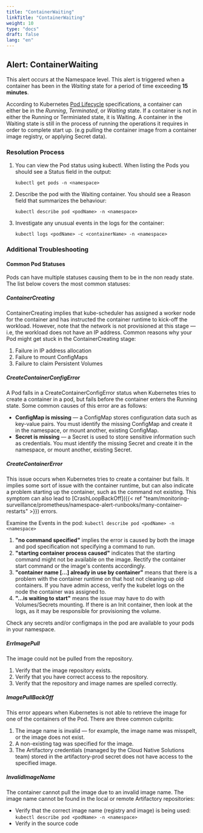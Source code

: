 ```yaml
---
title: "ContainerWaiting"
linkTitle: "ContainerWaiting"
weight: 10
type: "docs"
draft: false
lang: "en"
---
```


## Alert: ContainerWaiting

This alert occurs at the Namespace level. This alert is triggered when a container has been in the _Waiting_ state for a period of time exceeding **15 minutes**.

According to Kubernetes [Pod Lifecycle](https://kubernetes.io/docs/concepts/workloads/pods/pod-lifecycle/) specifications, a container can either be in the _Running_, _Terminated_, or _Waiting_ state. If a container is not in either the Running or Terminiated state, it is Waiting. A container in the Waiting state is still in the process of running the operations it requires in order to complete start up. (e.g pulling the container image from a container image  registry, or applying Secret data).

### Resolution Process

1. You can view the Pod status using kubectl. When listing the Pods you should see a Status field in the output:

    ```kubectl get pods -n <namespace>```

1. Describe the pod with the Waiting container. You should see a Reason field that summarizes the behaviour:

    ```kubectl describe pod <podName> -n <namespace>```

1. Investigate any unusual events in the logs for the container:

    ```kubectl logs <podName> -c <containerName> -n <namespace>```

### Additional Troubleshooting

#### Common Pod Statuses
Pods can have multiple statuses causing them to be in the non ready state. The list below covers the most common statuses:

##### ContainerCreating
ContainerCreating implies that kube-scheduler has assigned a worker node for the container and has instructed the container runtime to kick-off the workload. However, note that the network is not provisioned at this stage — i.e, the workload does not have an IP address. Common reasons why your Pod might get stuck in the ContainerCreating stage:
1. Failure in IP address allocation
1. Failure to mount ConfigMaps
1. Failure to claim Persistent Volumes

##### CreateContainerConfigError
A Pod falls in a CreateContainerConfigError status when Kubernetes tries to create a container in a pod, but fails before the container enters the Running state. Some common causes of this error are as follows:
- **ConfigMap is missing** — a ConfigMap stores configuration data such as key-value pairs. You must identify the missing ConfigMap and create it in the namespace, or mount another, existing ConfigMap.
- **Secret is missing** — a Secret is used to store sensitive information such as credentials. You must identify the missing Secret and create it in the namespace, or mount another, existing Secret.

##### CreateContainerError
This issue occurs when Kubernetes tries to create a container but fails. It implies some sort of issue with the container runtime, but can also indicate a problem starting up the container, such as the command not existing. This symptom can also lead to [CrashLoopBackOff]({{< ref "team/monitoring-surveillance/prometheus/namespace-alert-runbooks/many-container-restarts" >}}) errors.

Examine the Events in the pod:
```kubectl describe pod <podName> -n <namespace>```

1. **"no command specified"** implies the error is caused by both the image and pod specification not specifying a command to run.
1. **"starting container process caused"** indicates that the starting command might not be available on the image. Rectify the container start command or the image's contents accordingly.
1. **"container name [...] already in use by container"** means that there is a problem with the container runtime on that host not cleaning up old containers. If you have admin access, verify the kubelet logs on the node the container was assigned to.
1. **"...is waiting to start"** means the issue may have to do with Volumes/Secrets mounting. If there is an Init container, then look at the logs, as it may be responsible for provisioning the volume.

Check any secrets and/or configmaps in the pod are available to your pods in your namespace.

##### ErrImagePull
The image could not be pulled from the repository.
1. Verify that the image repository exists.
1. Verify that you have correct access to the repository.
1. Verify that the repository and image names are spelled correctly.

##### ImagePullBackOff
This error appears when Kubernetes is not able to retrieve the image for one of the containers of the Pod.
There are three common culprits:
1.	The image name is invalid — for example, the image name was misspelt, or the image does not exist.
1.	A non-existing tag was specified for the image.
1.	The Artifactory credentials (managed by the Cloud Native Solutions team) stored in the artifactory-prod secret does not have access to the specified image.

##### InvalidImageName
The container cannot pull the image due to an invalid image name. The image name cannot be found in the local or remote Artifactory repositories:
- Verify that the correct image name (registry and image) is being used:
    ```kubectl describe pod <podName> -n <namespace>```
- Verify in the source code
